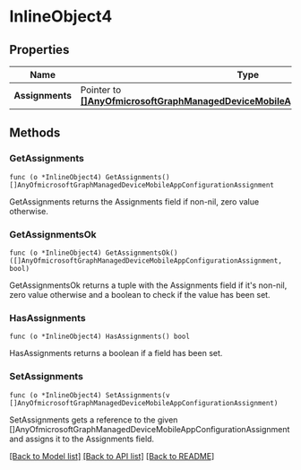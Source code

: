 # InlineObject4

## Properties

Name | Type | Description | Notes
------------ | ------------- | ------------- | -------------
**Assignments** | Pointer to [**[]AnyOfmicrosoftGraphManagedDeviceMobileAppConfigurationAssignment**](anyOf&lt;microsoft.graph.managedDeviceMobileAppConfigurationAssignment&gt;.md) |  | [optional] 

## Methods

### GetAssignments

`func (o *InlineObject4) GetAssignments() []AnyOfmicrosoftGraphManagedDeviceMobileAppConfigurationAssignment`

GetAssignments returns the Assignments field if non-nil, zero value otherwise.

### GetAssignmentsOk

`func (o *InlineObject4) GetAssignmentsOk() ([]AnyOfmicrosoftGraphManagedDeviceMobileAppConfigurationAssignment, bool)`

GetAssignmentsOk returns a tuple with the Assignments field if it's non-nil, zero value otherwise
and a boolean to check if the value has been set.

### HasAssignments

`func (o *InlineObject4) HasAssignments() bool`

HasAssignments returns a boolean if a field has been set.

### SetAssignments

`func (o *InlineObject4) SetAssignments(v []AnyOfmicrosoftGraphManagedDeviceMobileAppConfigurationAssignment)`

SetAssignments gets a reference to the given []AnyOfmicrosoftGraphManagedDeviceMobileAppConfigurationAssignment and assigns it to the Assignments field.


[[Back to Model list]](../README.md#documentation-for-models) [[Back to API list]](../README.md#documentation-for-api-endpoints) [[Back to README]](../README.md)


